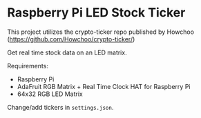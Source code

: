 # Raspberry Pi LED Stock Ticker

This project utilizes the crypto-ticker repo published by Howchoo (https://github.com/Howchoo/crypto-ticker/)

Get real time stock data on an LED matrix.

Requirements:

* Raspberry Pi
* AdaFruit RGB Matrix + Real Time Clock HAT for Raspberry Pi
* 64x32 RGB LED Matrix

Change/add tickers in `settings.json`.